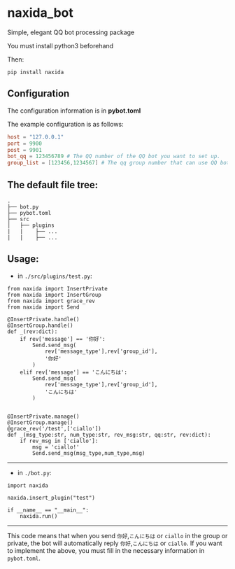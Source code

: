 # naxida_bot
Simple, elegant QQ bot processing package

You must install python3 beforehand

Then:
```
pip install naxida
```

## Configuration
The configuration information is in **pybot.toml**

The example configuration is as follows:

```toml
host = "127.0.0.1"
port = 9900
post = 9901
bot_qq = 123456789 # The QQ number of the QQ bot you want to set up.
group_list = [123456,1234567] # The qq group number that can use QQ bot function.
```

## The default file tree:

```
.
├── bot.py
├── pybot.toml
├── src
│   ├── plugins
|   |    ├── ...
|   |    ├── ...
```


## Usage:

* in `./src/plugins/test.py`:

```
from naxida import InsertPrivate
from naxida import InsertGroup
from naxida import grace_rev
from naxida import Send

@InsertPrivate.handle()
@InsertGroup.handle()
def _(rev:dict):
    if rev['message'] == '你好':
        Send.send_msg(
            rev['message_type'],rev['group_id'],
            '你好'
        )
    elif rev['message'] == 'こんにちは':
        Send.send_msg(
            rev['message_type'],rev['group_id'],
            'こんにちは'
        )


@InsertPrivate.manage()
@InsertGroup.manage()
@grace_rev('/test',['ciallo'])
def _(msg_type:str, num_type:str, rev_msg:str, qq:str, rev:dict):
    if rev_msg in ['ciallo']:
        msg = 'ciallo!'
        Send.send_msg(msg_type,num_type,msg)
```

---

* in `./bot.py`:

```
import naxida

naxida.insert_plugin("test")

if __name__ == "__main__":
    naxida.run()
```

---

This code means that when you send `你好`,`こんにちは` or `ciallo`
in the group or private, the bot will automatically reply `你好`,`こんにちは` or `ciallo`.
If you want to implement the above, you must fill in the necessary
information in `pybot.toml`.
